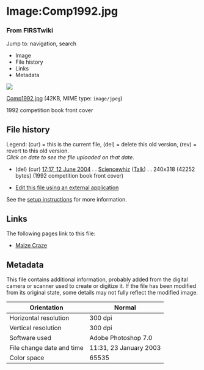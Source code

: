 

# Image:Comp1992.jpg

### From FIRSTwiki

Jump to: navigation, search

  * Image
  * File history
  * Links
  * Metadata

![](/media/a/af/Comp1992.jpg)

[Comp1992.jpg](/media/a/af/Comp1992.jpg "Comp1992.jpg" ) (42KB, MIME type:
`image/jpeg`)

1992 competition book front cover

## File history

Legend: (cur) = this is the current file, (del) = delete this old version,
(rev) = revert to this old version.  
_Click on date to see the file uploaded on that date_.

  * (del) (cur) [17:17, 12 June 2004](/media/a/af/Comp1992.jpg "/media/a/af/Comp1992.jpg" ) . . [Sciencewhiz](/index.php/User:Sciencewhiz "User:Sciencewhiz" ) ([Talk](/index.php?title=User_talk:Sciencewhiz&action=edit "User talk:Sciencewhiz" )) . . 240x318 (42252 bytes) (1992 competition book front cover)
  

  * [Edit this file using an external application](/index.php?title=Image:Comp1992.jpg&action=edit&externaledit=true&mode=file "Image:Comp1992.jpg" )

See the [setup
instructions](http://meta.wikimedia.org/wiki/Help:External_editors
"http://meta.wikimedia.org/wiki/Help:External_editors" ) for more information.

## Links

The following pages link to this file:

  * [Maize Craze](/index.php/Maize_Craze "Maize Craze" )

## Metadata

This file contains additional information, probably added from the digital
camera or scanner used to create or digitize it. If the file has been modified
from its original state, some details may not fully reflect the modified
image.

Orientation |  Normal  
---|---  
Horizontal resolution |  300 dpi  
Vertical resolution |  300 dpi  
Software used |  Adobe Photoshop 7.0  
File change date and time |  11:31, 23 January 2003  
Color space |  65535  
  
